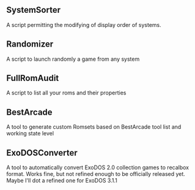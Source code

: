 ## SystemSorter

A script permitting the modifying of display order of systems.


## Randomizer

A script to launch randomly a game from any system

## FullRomAudit

A script to list all your roms and their properties

## BestArcade

A tool to generate custom Romsets based on BestArcade tool list and working state level

## ExoDOSConverter

A tool to automatically convert ExoDOS 2.0 collection games to recalbox format.
Works fine, but not refined enough to be officially released yet.
Maybe I'll dot a refined one for ExoDOS 3.1.1

